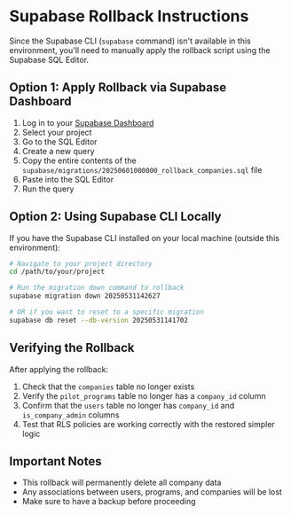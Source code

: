 # Supabase Rollback Instructions

Since the Supabase CLI (`supabase` command) isn't available in this environment, you'll need to manually apply the rollback script using the Supabase SQL Editor.

## Option 1: Apply Rollback via Supabase Dashboard

1. Log in to your [Supabase Dashboard](https://app.supabase.com)
2. Select your project
3. Go to the SQL Editor
4. Create a new query
5. Copy the entire contents of the `supabase/migrations/20250601000000_rollback_companies.sql` file
6. Paste into the SQL Editor
7. Run the query

## Option 2: Using Supabase CLI Locally

If you have the Supabase CLI installed on your local machine (outside this environment):

```bash
# Navigate to your project directory
cd /path/to/your/project

# Run the migration down command to rollback
supabase migration down 20250531142627

# OR if you want to reset to a specific migration
supabase db reset --db-version 20250531141702
```

## Verifying the Rollback

After applying the rollback:

1. Check that the `companies` table no longer exists
2. Verify the `pilot_programs` table no longer has a `company_id` column
3. Confirm that the `users` table no longer has `company_id` and `is_company_admin` columns
4. Test that RLS policies are working correctly with the restored simpler logic

## Important Notes

- This rollback will permanently delete all company data
- Any associations between users, programs, and companies will be lost
- Make sure to have a backup before proceeding
